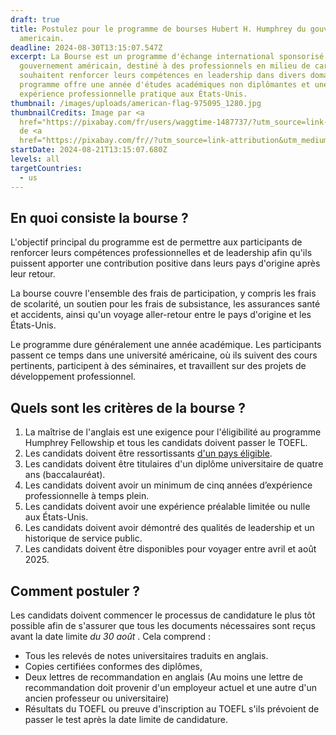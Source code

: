 ```yaml
---
draft: true
title: Postulez pour le programme de bourses Hubert H. Humphrey du gouvernement
  americain.
deadline: 2024-08-30T13:15:07.547Z
excerpt: La Bourse est un programme d'échange international sponsorisé par le
  gouvernement américain, destiné à des professionnels en milieu de carrière qui
  souhaitent renforcer leurs compétences en leadership dans divers domaines. Le
  programme offre une année d'études académiques non diplômantes et une
  expérience professionnelle pratique aux États-Unis.
thumbnail: /images/uploads/american-flag-975095_1280.jpg
thumbnailCredits: Image par <a
  href="https://pixabay.com/fr/users/waggtime-1487737/?utm_source=link-attribution&utm_medium=referral&utm_campaign=image&utm_content=975095">waggtime</a>
  de <a
  href="https://pixabay.com/fr//?utm_source=link-attribution&utm_medium=referral&utm_campaign=image&utm_content=975095">Pixabay</a>
startDate: 2024-08-21T13:15:07.680Z
levels: all
targetCountries:
  - us
---
```

## En quoi consiste la bourse ?

L'objectif principal du programme est de permettre aux participants de renforcer leurs compétences professionnelles et de leadership afin qu'ils puissent apporter une contribution positive dans leurs pays d'origine après leur retour.

La bourse couvre l'ensemble des frais de participation, y compris les frais de scolarité, un soutien pour les frais de subsistance, les assurances santé et accidents, ainsi qu'un voyage aller-retour entre le pays d'origine et les États-Unis. 

Le programme dure généralement une année académique. Les participants passent ce temps dans une université américaine, où ils suivent des cours pertinents, participent à des séminaires, et travaillent sur des projets de développement professionnel.

## Quels sont les critères de la bourse ?

1. La maîtrise de l'anglais est une exigence pour l'éligibilité au programme Humphrey Fellowship et tous les candidats doivent passer le TOEFL.
2. L﻿es candidats doivent être ressortissants [d'un pays éligible](https://www.humphreyfellowship.org/how-to-apply/u-s-embassies-commissions/).﻿
3. Les candidats doivent être titulaires d'un diplôme universitaire de quatre ans (baccalauréat).
4. Les candidats doivent avoir un minimum de cinq années d’expérience professionnelle à temps plein.
5. Les candidats doivent avoir une expérience préalable limitée ou nulle aux États-Unis.
6. Les candidats doivent avoir démontré des qualités de leadership et un historique de service public.
7. Les candidats doivent être disponibles pour voyager entre avril et août 2025.

## Comment postuler ?

Les candidats doivent commencer le processus de candidature le plus tôt possible afin de s'assurer que tous les documents nécessaires sont reçus avant la date limite *du 30 août* . Cela comprend :

* Tous les relevés de notes universitaires traduits en anglais.
* Copies certifiées conformes des diplômes,
* Deux lettres de recommandation en anglais (Au moins une lettre de recommandation doit provenir d'un employeur actuel et une autre d'un ancien professeur ou universitaire)
* Résultats du TOEFL ou preuve d'inscription au TOEFL s'ils prévoient de passer le test après la date limite de candidature.